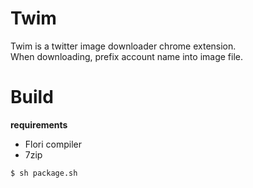 
# Twim

Twim is a twitter image downloader chrome extension.  
When downloading, prefix account name into image file.

# Build

**requirements**
- Flori compiler
- 7zip

```sh
$ sh package.sh
```
